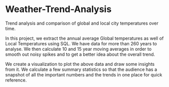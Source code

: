# Weather-Trend-Analysis
Trend analysis  and comparison of global and local city temperatures over time.

In this project, we extract the annual average Global temperatures as well of Local Temperatures using SQL. We have data for more than 260 years to analyse. We then calculate 10 and 15 year moving averages in order to smooth out noisy spikes and to get a better idea about the overall trend.

We create a visualization to plot the above data and draw some insights from it. We calculate a few summary statistics so that the audience has a snapshot of all the important numbers and the trends in one place for quick reference.
